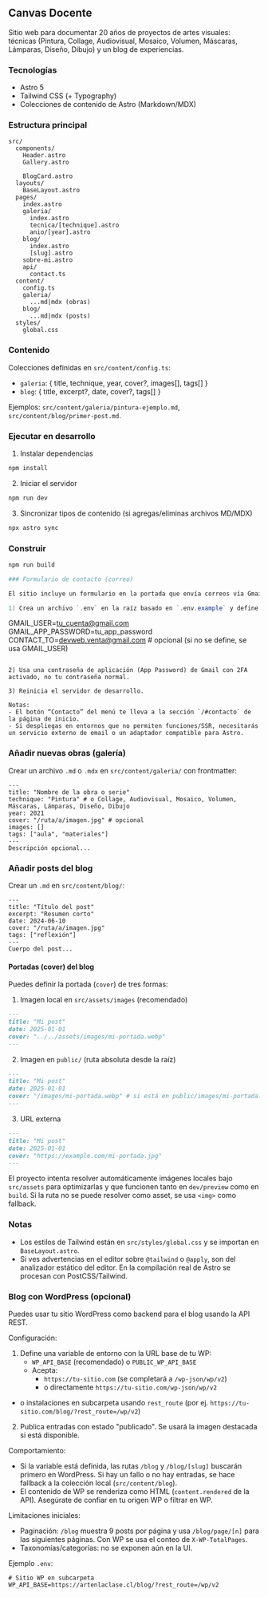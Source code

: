 ## Canvas Docente

Sitio web para documentar 20 años de proyectos de artes visuales: técnicas (Pintura, Collage, Audiovisual, Mosaico, Volumen, Máscaras, Lámparas, Diseño, Dibujo) y un blog de experiencias.

### Tecnologías
- Astro 5
- Tailwind CSS (+ Typography)
- Colecciones de contenido de Astro (Markdown/MDX)

### Estructura principal

```
src/
  components/
    Header.astro
    Gallery.astro
    
    BlogCard.astro
  layouts/
    BaseLayout.astro
  pages/
    index.astro
    galeria/
      index.astro
      tecnica/[technique].astro
      anio/[year].astro
    blog/
      index.astro
      [slug].astro
    sobre-mi.astro
    api/
      contact.ts
  content/
    config.ts
    galeria/
      ...md|mdx (obras)
    blog/
      ...md|mdx (posts)
  styles/
    global.css
```

### Contenido
Colecciones definidas en `src/content/config.ts`:
- `galeria`: { title, technique, year, cover?, images[], tags[] }
- `blog`: { title, excerpt?, date, cover?, tags[] }

Ejemplos: `src/content/galeria/pintura-ejemplo.md`, `src/content/blog/primer-post.md`.

### Ejecutar en desarrollo

1) Instalar dependencias
```powershell
npm install
```

2) Iniciar el servidor
```powershell
npm run dev
```

3) Sincronizar tipos de contenido (si agregas/eliminas archivos MD/MDX)
```powershell
npx astro sync
```

### Construir
```powershell
npm run build

### Formulario de contacto (correo)

El sitio incluye un formulario en la portada que envía correos vía Gmail (SMTP) usando un endpoint de Astro (`/api/contact`). Para habilitarlo:

1) Crea un archivo `.env` en la raíz basado en `.env.example` y define:

```
GMAIL_USER=tu_cuenta@gmail.com
GMAIL_APP_PASSWORD=tu_app_password
CONTACT_TO=devweb.venta@gmail.com # opcional (si no se define, se usa GMAIL_USER)
```

2) Usa una contraseña de aplicación (App Password) de Gmail con 2FA activado, no tu contraseña normal.

3) Reinicia el servidor de desarrollo.

Notas:
- El botón “Contacto” del menú te lleva a la sección `/#contacto` de la página de inicio.
- Si despliegas en entornos que no permiten funciones/SSR, necesitarás un servicio externo de email o un adaptador compatible para Astro.
```

### Añadir nuevas obras (galería)
Crear un archivo `.md` o `.mdx` en `src/content/galeria/` con frontmatter:

```
---
title: "Nombre de la obra o serie"
technique: "Pintura" # o Collage, Audiovisual, Mosaico, Volumen, Máscaras, Lámparas, Diseño, Dibujo
year: 2021
cover: "/ruta/a/imagen.jpg" # opcional
images: []
tags: ["aula", "materiales"]
---
Descripción opcional...
```

### Añadir posts del blog
Crear un `.md` en `src/content/blog/`:

```
---
title: "Título del post"
excerpt: "Resumen corto"
date: 2024-06-10
cover: "/ruta/a/imagen.jpg"
tags: ["reflexión"]
---
Cuerpo del post...
```

#### Portadas (cover) del blog

Puedes definir la portada (`cover`) de tres formas:

1) Imagen local en `src/assets/images` (recomendado)

```md
---
title: "Mi post"
date: 2025-01-01
cover: "../../assets/images/mi-portada.webp"
---
```

2) Imagen en `public/` (ruta absoluta desde la raíz)

```md
---
title: "Mi post"
date: 2025-01-01
cover: "/images/mi-portada.webp" # si está en public/images/mi-portada.webp
---
```

3) URL externa

```md
---
title: "Mi post"
date: 2025-01-01
cover: "https://example.com/mi-portada.jpg"
---
```

El proyecto intenta resolver automáticamente imágenes locales bajo `src/assets` para optimizarlas y que funcionen tanto en `dev/preview` como en `build`. Si la ruta no se puede resolver como asset, se usa `<img>` como fallback.

### Notas
- Los estilos de Tailwind están en `src/styles/global.css` y se importan en `BaseLayout.astro`.
- Si ves advertencias en el editor sobre `@tailwind` o `@apply`, son del analizador estático del editor. En la compilación real de Astro se procesan con PostCSS/Tailwind.

### Blog con WordPress (opcional)

Puedes usar tu sitio WordPress como backend para el blog usando la API REST.

Configuración:

1. Define una variable de entorno con la URL base de tu WP:
   - `WP_API_BASE` (recomendado) o `PUBLIC_WP_API_BASE`
   - Acepta:
     - `https://tu-sitio.com` (se completará a `/wp-json/wp/v2`)
     - o directamente `https://tu-sitio.com/wp-json/wp/v2`
  - o instalaciones en subcarpeta usando `rest_route` (por ej. `https://tu-sitio.com/blog/?rest_route=/wp/v2`)
2. Publica entradas con estado "publicado". Se usará la imagen destacada si está disponible.

Comportamiento:

- Si la variable está definida, las rutas `/blog` y `/blog/[slug]` buscarán primero en WordPress. Si hay un fallo o no hay entradas, se hace fallback a la colección local (`src/content/blog`).
- El contenido de WP se renderiza como HTML (`content.rendered` de la API). Asegúrate de confiar en tu origen WP o filtrar en WP.

Limitaciones iniciales:

- Paginación: `/blog` muestra 9 posts por página y usa `/blog/page/[n]` para las siguientes páginas. Con WP se usa el conteo de `X-WP-TotalPages`.
- Taxonomías/categorías: no se exponen aún en la UI.

Ejemplo `.env`:

```
# Sitio WP en subcarpeta
WP_API_BASE=https://artenlaclase.cl/blog/?rest_route=/wp/v2
```
